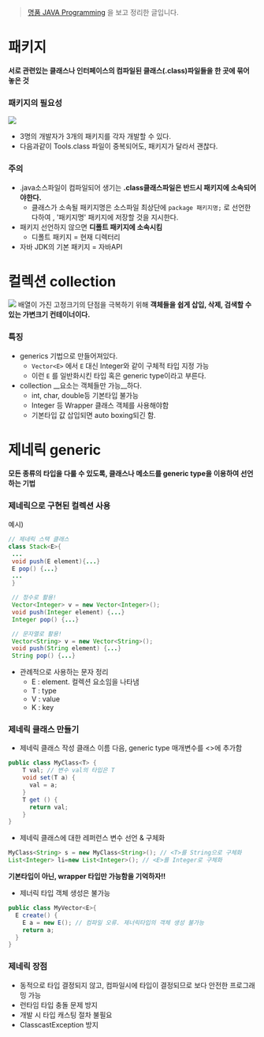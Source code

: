 > [명품 JAVA Programming](https://book.naver.com/bookdb/book_detail.nhn?bid=13650995) 을 보고 정리한 글입니다.

# 패키지
**서로 관련있는 클래스나 인터페이스의 컴파일된 클래스(.class)파일들을 한 곳에 묶어 놓은 것**

### 패키지의 필요성
![](https://images.velog.io/images/yesterdaykite/post/42969ccb-f82e-4c0a-a6c3-95ff53767630/image.png)
- 3명의 개발자가 3개의 패키지를 각자 개발할 수 있다.
- 다음과같이 Tools.class 파일이 중복되어도, 패키지가 달라서 괜찮다.


### 주의
- .java소스파일이 컴파일되어 생기는 __.class클래스파일은 반드시 패키지에 소속되어야한다.__
  - 클래스가 소속될 패키지명은 소스파일 최상단에 `package 패키지명;` 로 선언한다하여 , '패키지명' 패키지에 저장할 것을 지시한다.
- 패키지 선언하지 않으면 __디폴트 패키지에 소속시킴__
  - 디폴트 패키지 = 현재 디렉터리
- 자바 JDK의 기본 패키지 = 자바API

# 컬렉션 collection
![](https://images.velog.io/images/yesterdaykite/post/1adab3f2-08f4-4ded-b8e3-43d6c2cc57cd/image.png)
배열이 가진 고정크기의 단점을 극복하기 위해
__객체들을 쉽게 삽입, 삭제, 검색할 수 있는 가변크기 컨테이너이다.__


### 특징
- generics 기법으로 만들어져있다.
  - `Vector<E>` 에서 `E` 대신 Integer와 같이 구체적 타입 지정 가능
  - 이런 `E` 를 일반화시킨 타입 혹은 generic type이라고 부른다.
- collection __요소는 객체들만 가능__하다.
  - int, char, double등 기본타입 불가능
  - Integer 등 Wrapper 클래스 객체를 사용해야함
  - 기본타입 값 삽입되면 auto boxing되긴 함.

# 제네릭 generic
**모든 종류의 타입을 다룰 수 있도록, 클래스나 메소드를 generic type을 이용하여 선언하는 기법**

### 제네릭으로 구현된 컬렉션 사용

예시)
```java
// 제네릭 스택 클래스
class Stack<E>{
 ...
 void push(E element){...}
 E pop() {...}
 ...
 }

 // 정수로 활용!
 Vector<Integer> v = new Vector<Integer>();
 void push(Integer element) {...}
 Integer pop() {...}

 // 문자열로 활용!
 Vector<String> v = new Vector<String>();
 void push(String element) {...}
 String pop() {...}

```

- 관례적으로 사용하는 문자 정리
  - E : element. 컬렉션 요소임을 나타냄
  - T : type
  - V : value
  - K : key


### 제네릭 클래스 만들기

- 제네릭 클래스 작성
클래스 이름 다음, generic type 매개변수를 <>에 추가함
```java
public class MyClass<T> {
	T val; // 변수 val의 타입은 T
    void set(T a) {
      val = a;
    }
    T get () {
      return val;
    }
}
```

- 제네릭 클래스에 대한 레퍼런스 변수 선언 & 구체화
```java
MyClass<String> s = new MyClass<String>(); // <T>를 String으로 구체화
List<Integer> li=new List<Integer>(); // <E>를 Integer로 구체화
```
__기본타입이 아닌, wrapper 타입만 가능함을 기억하자!!__

- 제너릭 타입 객체 생성은 불가능
```java
public class MyVector<E>{
  E create() {
    E a = new E(); // 컴파일 오류. 제너릭타입의 객체 생성 불가능
    return a;
  }
}
```

### 제네릭 장점
- 동적으로 타입 결정되지 않고, 컴파일시에 타입이 결정되므로 보다 안전한 프로그래밍 가능
- 런타임 타입 충돌 문제 방지
- 개발 시 타입 캐스팅 절차 불필요
- ClasscastException 방지
